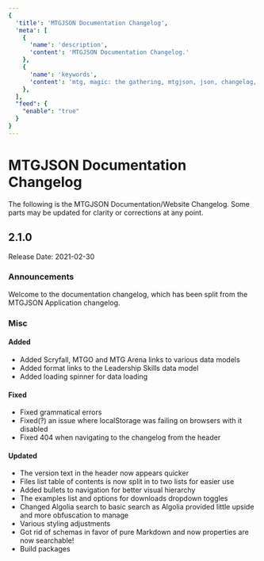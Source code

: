 ```yaml
---
{
  'title': 'MTGJSON Documentation Changelog',
  'meta': [
    {
      'name': 'description',
      'content': 'MTGJSON Documentation Changelog.'
    },
    {
      'name': 'keywords',
      'content': 'mtg, magic: the gathering, mtgjson, json, changelog, docs, docs changelog',
    },
  ],
  "feed": {
    "enable": "true"
  }
}
---
```


# MTGJSON Documentation Changelog
The following is the MTGJSON Documentation/Website Changelog. Some parts may be updated for clarity or corrections at any point.

## 2.1.0
Release Date: 2021-02-30

### Announcements
Welcome to the documentation changelog, which has been split from the MTGJSON Application changelog.

### Misc
#### Added
- Added Scryfall, MTGO and MTG Arena links to various data models
- Added format links to the Leadership Skills data model
- Added loading spinner for data loading
#### Fixed
- Fixed grammatical errors
- Fixed(?) an issue where localStorage was failing on browsers with it disabled
- Fixed 404 when navigating to the changelog from the header
#### Updated
- The version text in the header now appears quicker
- Files list table of contents is now split in to two lists for easier use
- Added bullets to navigation for better visual hierarchy
- The examples list and options for downloads dropdown toggles
- Changed Algolia search to basic search as Algolia provided little upside and more obfuscation to manage
- Various styling adjustments
- Got rid of schemas in favor of pure Markdown and now properties are now searchable!
- Build packages
